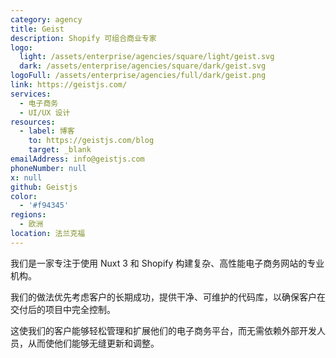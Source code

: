 ```yaml
---
category: agency
title: Geist
description: Shopify 可组合商业专家
logo:
  light: /assets/enterprise/agencies/square/light/geist.svg
  dark: /assets/enterprise/agencies/square/dark/geist.svg
logoFull: /assets/enterprise/agencies/full/dark/geist.png
link: https://geistjs.com/
services:
  - 电子商务
  - UI/UX 设计
resources:
  - label: 博客
    to: https://geistjs.com/blog
    target: _blank
emailAddress: info@geistjs.com
phoneNumber: null
x: null
github: Geistjs
color:
  - '#f94345'
regions:
  - 欧洲
location: 法兰克福
---
```


我们是一家专注于使用 Nuxt 3 和 Shopify 构建复杂、高性能电子商务网站的专业机构。

我们的做法优先考虑客户的长期成功，提供干净、可维护的代码库，以确保客户在交付后的项目中完全控制。

这使我们的客户能够轻松管理和扩展他们的电子商务平台，而无需依赖外部开发人员，从而使他们能够无缝更新和调整。
